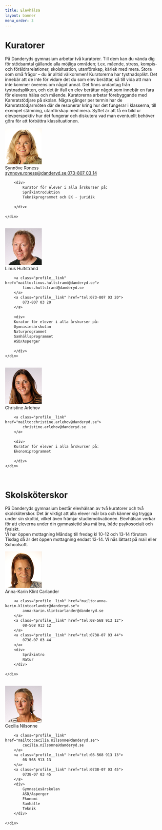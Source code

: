 ```yaml
---
title: Elevhälsa
layout: banner
menu_order: 3
---
```


<h1>Kuratorer</h1>

På Danderyds gymnasium arbetar två kuratorer. Till dem kan du vända dig för stödsamtal gällande alla möjliga områden; t.ex. mående, stress, kompis- och föräldrarelationer, skolsituation, utanförskap, kärlek med mera. Stora som små frågor – du är alltid välkommen!
Kuratorerna har tystnadsplikt. Det innebär att de inte för vidare det du som elev berättar, så till vida att man inte kommer överens om något annat. Det finns undantag från tystnadsplikten, och det är ifall en elev berättar något som innebär en fara för elevens hälsa och mående.
Kuratorerna arbetar förebyggande med Kamratstödjare på skolan. Några gånger per termin har de Kamratstödjarmöten där de resonerar kring hur det fungerar i klasserna, till exempel stämning, utanförskap med mera. Syftet är att få en bild ur elevperspektiv hur det fungerar och diskutera vad man eventuellt behöver göra för att förbättra klassituationen.
<br>
<div class="profile">
	<img class="profile__image" src="/assets/ronnes2.png" alt="Roness">
	<div class="profile__info">
		<div class="profile__title">Synnöve Roness</div>
		<a class="profile__link" href="mailto:synnove.roness@danderyd.se">
			synnove.roness@danderyd.se
		</a>
		<a class="profile__link" href="tel:073-807 03 14">
			073-807 03 14
		</a>

		<div>
			Kurator för elever i alla årskurser på:
			Språkintroduktion
			Teknikprogrammet och EK - juridik

		</div>

	</div>
</div>

<br>

<div class="profile">
	<img class="profile__image" src="/assets/linus2.png" alt="linus">
	<div class="profile__info">
		<div class="profile__title">Linus Hultstrand</div>

		<a class="profile__link" href="mailto:linus.hultstrand@danderyd.se">
			linus.hultstrand@danderyd.se
		</a>
		<a class="profile__link" href="tel:073-807 03 20">
			073-807 03 20
		</a>

		<div>
		Kurator för elever i alla årskurser på:
		Gymnasiesärskolan
		Naturprogrammet
		Samhällsprogrammet
		ASD/Asperger

		</div>
	</div>
</div>

<br>

<div class="profile">
	<img class="profile__image" src="/assets/arlehov2.png" alt="arlehov">
	<div class="profile__info">
		<div class="profile__title">Christine Arlehov</div>

		<a class="profile__link" href="mailto:christine.arlehov@danderyd.se">
			christine.arlehov@danderyd.se
		</a>

		<div>
		Kurator för elever i alla årskurser på:
		Ekonomiprogrammet

		</div>
	</div>
</div>

<br>
<h1>Skolsköterskor</h1>

På Danderyds gymnasium består elevhälsan av två kuratorer och två skolsköterskor. Det är viktigt att alla elever mår bra och känner sig trygga under sin skoltid, vilket även främjar studiemotivationen. Elevhälsan verkar för att eleverna under din gymnasietid ska må bra, både psykosocialt och fysiskt. 
<br>
Vi har öppen mottagning Måndag till fredag kl 10-12 och 13-14 förutom Tisdag då är det öppen mottagning endast 13-14. 
Vi nås lättast på mail eller Schoolsoft.

<div class="profile">
	<img class="profile__image" src="/assets/klint2.png" alt="carlander">
	<div class="profile__info">
		<div class="profile__title">Anna-Karin Klint Carlander
			</div>

		<a class="profile__link" href="mailto:anna-karin.klintcarlander@danderyd.se">
			anna-karin.klintcarlander@danderyd.se
		</a>
		<a class="profile__link" href="tel:08-568 913 12">
			08-568 913 12
		</a>
		<a class="profile__link" href="tel:0738-07 03 44">
			0738-07 03 44
		</a>
		<div>
			Språkintro
			Natur
		</div>

	</div>
</div>

<br>

<div class="profile">
	<img class="profile__image" src="/assets/nilsonne2.png" alt="nilsonne">
	<div class="profile__info">
		<div class="profile__title">Cecilia Nilsonne 
			</div>

		<a class="profile__link" href="mailto:cecilia.nilsonne@danderyd.se">
			cecilia.nilsonne@danderyd.se
		</a>
		<a class="profile__link" href="tel:08-568 913 13">
			08-568 913 13
		</a>
		<a class="profile__link" href="tel:0738-07 03 45">
			0738-07 03 45
		</a>
		<div>
			Gymnasiesärskolan
			ASD/Asperger
			Ekonomi
			Samhälle
			Teknik
		</div>

	</div>
</div>
